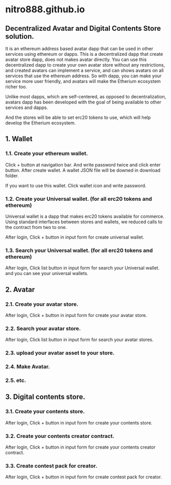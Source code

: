 # nitro888.github.io
## Decentralized Avatar and Digital Contents Store solution.
It is an ethereum address based avatar dapp that can be used in other services using ethereum or dapps. This is a decentralized dapp that create avatar store dapp, does not makes avatar directly. You can use this decentralized dapp to create your own avatar store without any restrictions, and created   avatars can implement a service, and can shows avatars on all services that use the ethereum address. So with dapp, you can make your service more user friendly, and avatars will make the Etherium ecosystem richer too.

Unlike most dapps, which are self-centered, as opposed to decentralization, avatars dapp has been developed with the goal of being available to other services and dapps.

And the stores will be able to set erc20 tokens to use, which will help develop the Etherium ecosystem.

## 1. Wallet
### 1.1. Create your ethereum wallet.
Click + button at navigation bar. And write password twice and click enter button. After create wallet. A wallet JSON file will be downed in download folder.

If you want to use this wallet. Click wallet icon and write password.

### 1.2. Create your Universal wallet. (for all erc20 tokens and ethereum)
Universal wallet is a dapp that makes erc20 tokens available for commerce. Using standard interfaces between stores and wallets, we reduced calls to the contract from two to one.

After login, Click + button in input form for create universal wallet.

### 1.3. Search your Universal wallet. (for all erc20 tokens and ethereum)
After login, Click list button in input form for search your Universal wallet. and you can see your universal wallets.

## 2. Avatar
### 2.1. Create your avatar store.
After login, Click + button in input form for create your avatar store.

### 2.2. Search your avatar store.
After login, Click list button in input form for search your avatar stores.

### 2.3. upload your avatar asset to your store.

### 2.4. Make Avatar.

### 2.5. etc.

## 3. Digital contents store.
### 3.1. Create your contents store.
After login, Click + button in input form for create your contents store.

### 3.2. Create your contents creator contract.
After login, Click + button in input form for create your contents creator contract.

### 3.3. Create contest pack for creator.
After login, Click + button in input form for create contest pack for creator.
